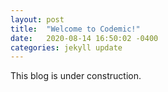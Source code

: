 ```yaml
---
layout: post
title:  "Welcome to Codemic!"
date:   2020-08-14 16:50:02 -0400
categories: jekyll update
---
```

This blog is under construction.